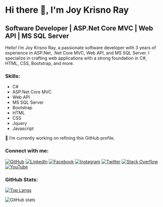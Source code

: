 # Hi there 👋, I'm Joy Krisno Ray

## Software Developer | ASP.Net Core MVC | Web API | MS SQL Server

Hello! I’m Joy Krisno Ray, a passionate software developer with 3 years of experience in ASP.Net, .Net Core MVC, Web API, and MS SQL Server. I specialize in crafting web applications with a strong foundation in C#, HTML, CSS, Bootstrap, and more.

### Skills:

- C#
- ASP.Net Core MVC
- Web API
- MS SQL Server
- Bootstrap
- HTML
- CSS
- Jquery
- Javascript

🔭 I’m currently working on refining this GitHub profile.

### Connect with me:

[![GitHub](https://img.shields.io/badge/GitHub-joykrisno-blue)](https://github.com/joykrisno)
[![LinkedIn](https://img.shields.io/badge/LinkedIn-Joy%20Krisno%20Ray-blue)](https://www.linkedin.com/in/joy-krisno-ray/)
[![Facebook](https://img.shields.io/badge/Facebook-Joy%20Krisno%20Ray-blue)](https://www.facebook.com/joykrisnoray)
[![Instagram](https://img.shields.io/badge/Instagram-joykrisnoray-blue)](https://www.instagram.com/joykrisnoray/)
[![Twitter](https://img.shields.io/badge/Twitter-joykrisnoray-blue)](https://twitter.com/joykrisnoray)
[![Stack Overflow](https://img.shields.io/badge/Stack%20Overflow-Joy%20Krisno%20Ray-orange)](https://stackoverflow.com/users/22094460/joy-krisno-ray)
[![YouTube](https://img.shields.io/badge/YouTube-JOY%20Solution-red)](https://www.youtube.com/channel/UC9MZBSL9NRpWwOQ6-x8x3sA)

### GitHub Stats:

[![Top Langs](https://github-readme-stats.vercel.app/api/top-langs/?username=joykrisno&layout=compact)](https://github.com/anuraghazra/github-readme-stats)

![GitHub stats](https://github-readme-stats.vercel.app/api?username=joykrisno&show_icons=true&count_private=true)

 
